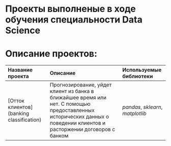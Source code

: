 # Проекты выполненые в ходе обучения специальности Data Science
# Описание проектов:
| Название проекта | Описание | Используемые библиотеки | 
| :---------------------- | :---------------------- | :---------------------- |
| [Отток клиентов](banking classification) | Прогнозирование, уйдет клиент из банка в ближайшее время или нет. С помощью предоставленных исторических данных о поведении клиентов и расторжении договоров с банком| *pandas*, *sklearn*, *matplotlib* |
